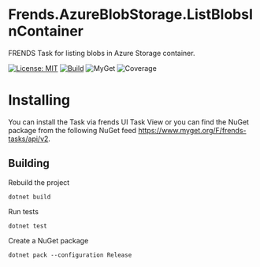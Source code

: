 # Frends.AzureBlobStorage.ListBlobsInContainer
FRENDS Task for listing blobs in Azure Storage container.

[![License: MIT](https://img.shields.io/badge/License-MIT-green.svg)](https://opensource.org/licenses/MIT) 
[![Build](https://github.com/FrendsPlatform/Frends.AzureBlobStorage/actions/workflows/ListBlobsInContainer_build_and_test_on_main.yml/badge.svg)](https://github.com/FrendsPlatform/Frends.AzureBlobStorage/actions)
![MyGet](https://img.shields.io/myget/frends-tasks/v/Frends.AzureBlobStorage.ListBlobsInContainer)
![Coverage](https://app-github-custom-badges.azurewebsites.net/Badge?key=FrendsPlatform/Frends.AzureBlobStorage/Frends.AzureBlobStorage.ListBlobsInContainer|main)

# Installing

You can install the Task via frends UI Task View or you can find the NuGet package from the following NuGet feed https://www.myget.org/F/frends-tasks/api/v2.

## Building

Rebuild the project

`dotnet build`

Run tests

`dotnet test`

Create a NuGet package

`dotnet pack --configuration Release`